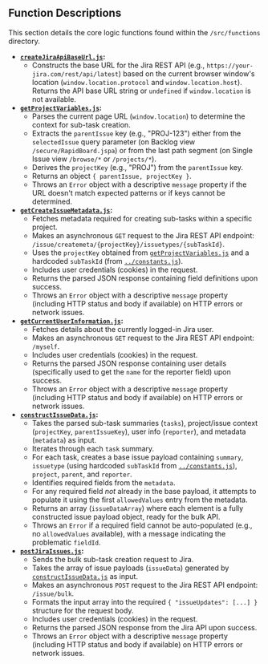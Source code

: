 ## Function Descriptions

This section details the core logic functions found within the `/src/functions` directory.

*   **[`createJiraApiBaseUrl.js`](./createJiraApiBaseUrl.js):**
    *   Constructs the base URL for the Jira REST API (e.g., `https://your-jira.com/rest/api/latest`) based on the current browser window's location (`window.location.protocol` and `window.location.host`). Returns the API base URL string or `undefined` if `window.location` is not available.
*   **[`getProjectVariables.js`](./getProjectVariables.js):**
    *   Parses the current page URL (`window.location`) to determine the context for sub-task creation.
    *   Extracts the `parentIssue` key (e.g., "PROJ-123") either from the `selectedIssue` query parameter (on Backlog view `/secure/RapidBoard.jspa`) or from the last path segment (on Single Issue view `/browse/*` or `/projects/*`).
    *   Derives the `projectKey` (e.g., "PROJ") from the `parentIssue` key.
    *   Returns an object `{ parentIssue, projectKey }`.
    *   Throws an `Error` object with a descriptive `message` property if the URL doesn't match expected patterns or if keys cannot be determined.
*   **[`getCreateIssueMetadata.js`](./getCreateIssueMetadata.js):**
    *   Fetches metadata required for creating sub-tasks within a specific project.
    *   Makes an asynchronous `GET` request to the Jira REST API endpoint: `/issue/createmeta/{projectKey}/issuetypes/{subTaskId}`.
    *   Uses the `projectKey` obtained from [`getProjectVariables.js`](./getProjectVariables.js) and a hardcoded `subTaskId` (from [`../constants.js`](../constants.js)).
    *   Includes user credentials (cookies) in the request.
    *   Returns the parsed JSON response containing field definitions upon success.
    *   Throws an `Error` object with a descriptive `message` property (including HTTP status and body if available) on HTTP errors or network issues.
*   **[`getCurrentUserInformation.js`](./getCurrentUserInformation.js):**
    *   Fetches details about the currently logged-in Jira user.
    *   Makes an asynchronous `GET` request to the Jira REST API endpoint: `/myself`.
    *   Includes user credentials (cookies) in the request.
    *   Returns the parsed JSON response containing user details (specifically used to get the `name` for the reporter field) upon success.
    *   Throws an `Error` object with a descriptive `message` property (including HTTP status and body if available) on HTTP errors or network issues.
*   **[`constructIssueData.js`](./constructIssueData.js):**
    *   Takes the parsed sub-task summaries (`tasks`), project/issue context (`projectKey`, `parentIssueKey`), user info (`reporter`), and metadata (`metadata`) as input.
    *   Iterates through each `task` summary.
    *   For each task, creates a base issue payload containing `summary`, `issuetype` (using hardcoded `subTaskId` from [`../constants.js`](../constants.js)), `project`, `parent`, and `reporter`.
    *   Identifies required fields from the `metadata`.
    *   For any required field *not* already in the base payload, it attempts to populate it using the first `allowedValues` entry from the metadata.
    *   Returns an array (`issueDataArray`) where each element is a fully constructed issue payload object, ready for the bulk API.
    *   Throws an `Error` if a required field cannot be auto-populated (e.g., no `allowedValues` available), with a message indicating the problematic `fieldId`.
*   **[`postJiraIssues.js`](./postJiraIssues.js):**
    *   Sends the bulk sub-task creation request to Jira.
    *   Takes the array of issue payloads (`issueData`) generated by [`constructIssueData.js`](./constructIssueData.js) as input.
    *   Makes an asynchronous `POST` request to the Jira REST API endpoint: `/issue/bulk`.
    *   Formats the input array into the required `{ "issueUpdates": [...] }` structure for the request body.
    *   Includes user credentials (cookies) in the request.
    *   Returns the parsed JSON response from the Jira API upon success.
    *   Throws an `Error` object with a descriptive `message` property (including HTTP status and body if available) on HTTP errors or network issues.